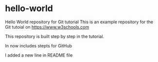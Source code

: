 # hello-world
Hello World repository for Git tutorial
This is an example repository for the Git tutoial on https://www.w3schools.com

This repository is built step by step in the tutorial.

In now includes stepts for GitHub

I added a new line in README file
